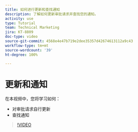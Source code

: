 ```yaml
---
title: 如何进行更新和查找通知
description: 了解如何更新审批请求并查找您的通知。
activity: use
type: Tutorial
team: Technical Marketing
jira: KT-8809
doc-type: video
source-git-commit: 4568e4e47b719e2dee35357d42674613112a9c43
workflow-type: tm+mt
source-wordcount: '39'
ht-degree: 100%

---
```


# 更新和通知

在本视频中，您将学习如何：

* 对审批请求自行更新
* 查找通知

>[!VIDEO](https://video.tv.adobe.com/v/335109/?quality=12&learn=on&enablevpops)

<!--
learn more URLS
Tag others on updates
Update work
-->

